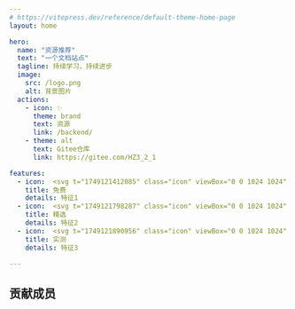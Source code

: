 ```yaml
---
# https://vitepress.dev/reference/default-theme-home-page
layout: home

hero:
  name: "资源推荐"
  text: "一个文档站点"
  tagline: 持续学习，持续进步
  image:
    src: /logo.png
    alt: 背景图片
  actions:
    - icon: ✨
      theme: brand
      text: 资源
      link: /backend/
    - theme: alt
      text: Gitee仓库
      link: https://gitee.com/HZ3_2_1

features:
  - icon:  <svg t="1749121412085" class="icon" viewBox="0 0 1024 1024" version="1.1" xmlns="http://www.w3.org/2000/svg" p-id="13251" width="32" height="32"><path d="M513.823 404.366l-0.022 0.023h0.033l-0.01-0.023z" fill="#32C7D0" p-id="13252"></path><path d="M513.044 859.522l226.003-230.316H624.205l-111.16 230.316z" fill="#BFEEF1" p-id="13253"></path><path d="M402.278 293.352l-114.48-113.825h-0.147L67.993 404.367h225.382l108.903-111.015z m331.373 111.014h226.003l-226.07-224.772L623.81 291.952l109.84 112.414z m226.025 0.023l-6.48 6.615 6.491-6.604-0.01-0.01zM67.97 404.4l11.21 11.459-11.199-11.47-0.01 0.011z" fill="#32C7D0" p-id="13254"></path><path d="M733.65 179.527h-0.146l0.08 0.067 0.067-0.067z m-219.68 0H287.798l114.48 113.825L513.97 179.527zM733.583 179.594l-0.079-0.067H513.97l109.84 112.425 109.773-112.358z" fill="#95E4E8" p-id="13255"></path><path d="M513.97 404.366L402.278 293.352 293.375 404.366H513.97z m0 0h219.68L623.81 291.952 513.97 404.366z" fill="#7FDEE3" p-id="13256"></path><path d="M513.97 404.366l109.84-112.414-109.84-112.425-111.692 113.825L513.97 404.366z" fill="#B4ECEF" p-id="13257"></path><path d="M287.708 629.015H401.78l-36.892-76.449-77.181 76.449z m374.033-77.589l-37.536 77.78h114.842l-77.306-77.78z" fill="#AAE9ED" p-id="13258"></path><path d="M67.97 404.366l0.011 0.023 0.012-0.023h-0.023z m445.83 0.023l0.023-0.023H293.375l219.67 0.023h0.756z" fill="#95E4E8" p-id="13259"></path><path d="M401.781 629.015H287.708l0.237 0.248 224.998 230.055L401.78 629.015z" fill="#BFEEF1" p-id="13260"></path><path d="M364.89 552.566l-71.515-148.2H67.993l-0.012 0.023 11.199 11.47 208.64 213.336 77.07-76.629z" fill="#BFEEF1" p-id="13261"></path><path d="M287.798 629.206h0.022v-0.01l-0.022 0.01z m671.89-224.84h-0.034l0.022 0.023 0.011-0.023z" fill="#95E4E8" p-id="13262"></path><path d="M959.654 404.366H733.65L661.763 551.37l77.284 77.836 214.15-218.202 6.48-6.615-0.023-0.023z" fill="#BFEEF1" p-id="13263"></path><path d="M513.834 404.39h0.113l0.023-0.024h-0.147l0.011 0.023z m0.147 0l218.722-0.024H513.97l0.011 0.023z" fill="#95E4E8" p-id="13264"></path><path d="M513.981 404.39l-0.011-0.024-0.023 0.023h0.034z" fill="#95E4E8" p-id="13265"></path><path d="M513.8 404.39l-0.756 0.755v0.147l0.858-0.858-0.068-0.045h-0.033z" fill="#B4ECEF" p-id="13266"></path><path d="M513.044 404.39v0.755l0.757-0.756h-0.757z m0.858 0.044l0.045-0.045h-0.113l0.068 0.045z" fill="#B4ECEF" p-id="13267"></path><path d="M661.74 551.426l71.91-147.06-219.816 0.023 147.907 147.037z" fill="#99E5E9" p-id="13268"></path><path d="M513.947 404.39l-0.045 0.044 147.839 146.992 0.022-0.056-147.782-146.98h-0.034z" fill="#B4ECEF" p-id="13269"></path><path d="M512.943 629.206l-111.162-0.191 111.162 230.507 111.15-230.316h-111.15z" fill="#99E5E9" p-id="13270"></path><path d="M464.92 453.123l48.124-47.83v-0.148l-48.124 47.978z" fill="#B4ECEF" p-id="13271"></path><path d="M513.834 404.39l-0.846 0.857-48.068 47.876-100.03 99.443 36.891 76.449 111.263 1.41 111.161-1.219 37.536-77.78L513.834 404.39z" fill="#8AE0E6" p-id="13272"></path><path d="M513.834 404.39h-3.104l-219.67-0.024 73.931 148.392 98.879-98.585 49.964-49.784z" fill="#99E5E9" p-id="13273"></path><path d="M347.245 331.553s-4.132 58.612-88.053 80.501c83.865 21.89 88.053 80.512 88.053 80.512 11.74-75.217 87.985-80.523 87.985-80.523s-76.245-5.272-87.985-80.49z m279.23 172.121s-1.378 19.541-29.351 26.834c27.94 7.293 29.35 26.834 29.35 26.834 3.906-25.073 29.352-26.834 29.352-26.834s-25.446-1.761-29.351-26.834z" fill="#FFFFFF" p-id="13274"></path></svg>
    title: 免费
    details: 特征1
  - icon:  <svg t="1749121798287" class="icon" viewBox="0 0 1024 1024" version="1.1" xmlns="http://www.w3.org/2000/svg" p-id="15259" width="32" height="32"><path d="M102.624 518.496a410.016 410.016 0 1 0 820 0c0-226.464-183.552-410.016-409.984-410.016-226.464 0-410.016 183.552-410.016 410.016z" fill="#FFF1B6" p-id="15260"></path><path d="M511.68 991.168c-264.384 0-479.552-215.168-479.552-479.52S247.296 32.128 511.68 32.128 991.168 247.296 991.168 511.68 776 991.168 511.648 991.168z m0-858.08C302.72 133.28 133.248 302.72 133.056 511.648c0.192 208.896 169.472 378.368 378.56 378.56 209.12-0.192 378.368-169.664 378.56-378.56-0.192-208.896-169.664-378.368-378.56-378.56z" fill="#F9D84E" p-id="15261"></path><path d="M511.04 283.616l72.64 145.824 161.28 22.848-116.352 114.016 28.288 160.896-144.48-75.36-144.064 76.32 26.944-160.672-117.152-113.6 161.28-24.032z" fill="#F7BC39" p-id="15262"></path></svg>
    title: 精选
    details: 特征2
  - icon:  <svg t="1749121890956" class="icon" viewBox="0 0 1024 1024" version="1.1" xmlns="http://www.w3.org/2000/svg" p-id="21046" width="32" height="32"><path d="M926 215.173333l-384-170.666666a21.333333 21.333333 0 0 0-17.333333 0l-384 170.666666A21.333333 21.333333 0 0 0 128 234.666667v217.813333c0 219.866667 129.373333 419.02 329.6 507.333333 32.793333 14.466667 57.566667 21.5 75.733333 21.5s42.94-7.033333 75.733334-21.5c200.226667-88.333333 329.6-287.486667 329.6-507.333333V234.666667a21.333333 21.333333 0 0 0-12.666667-19.493334z m-206.913333 205.246667l-213.333334 213.333333a21.333333 21.333333 0 0 1-30.173333 0l-128-128a21.333333 21.333333 0 0 1 30.173333-30.173333L490.666667 588.5l198.246666-198.253333a21.333333 21.333333 0 1 1 30.173334 30.173333z" fill="#1afa29" p-id="21047"></path></svg>
    title: 实测
    details: 特征3

---
```


<script setup>
import { VPTeamMembers } from 'vitepress/theme'

const members = [
  {
    avatar: 'https://www.github.com/yyx990803.png',
    name: 'Evan You',
    title: 'Creator',
    links: [
      { icon: 'github', link: 'https://github.com/yyx990803' },
      { icon: 'twitter', link: 'https://twitter.com/youyuxi' }
    ]
  },
  {
    avatar: 'https://www.github.com/patak-dev.png',
    name: 'Patak',
    title: 'A collaborative being',
    org: 'StackBlitz',
    links: [
      { icon: 'github', link: 'https://github.com/patak-dev' },
      { icon: 'twitter', link: 'https://twitter.com/patak_dev' }
    ]
  },
  {
    avatar: 'https://www.github.com/antfu.png',
    name: 'Anthony Fu',
    title: 'A fanatical open sourceror',
    org: 'NuxtLabs',
    links: [
      { icon: 'github', link: 'https://github.com/antfu' },
      { icon: 'twitter', link: 'https://twitter.com/antfu7' }
    ]
  },
  {
    avatar: 'https://www.github.com/sodatea.png',
    name: 'Soybean',
    title: 'SoyBeanJS团队创建者',
    org: 'SoyBeanAdmin',
    links: [
      { icon: 'github', link: 'https://github.com/sodatea' }
    ]
  }
]
</script>

<div class="team-section">
  <h2 class="team-title">贡献成员</h2>
  <VPTeamMembers size="medium" :members="members" />
</div>



